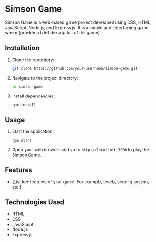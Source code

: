 # Simson Game

Simson Game is a web-based game project developed using CSS, HTML, JavaScript, Node.js, and Express.js. It is a simple and entertaining game where [provide a brief description of the game].

## Installation

1. Clone the repository:
    ```bash
    git clone https://github.com/your-username/simson-game.git
    ```

2. Navigate to the project directory:
    ```bash
    cd simson-game
    ```

3. Install dependencies:
    ```bash
    npm install
    ```

## Usage

1. Start the application:
    ```bash
    npm start
    ```

2. Open your web browser and go to `http://localhost:3000` to play the Simson Game.

## Features

- [List key features of your game. For example, levels, scoring system, etc.]

## Technologies Used

- HTML
- CSS
- JavaScript
- Node.js
- Express.js



